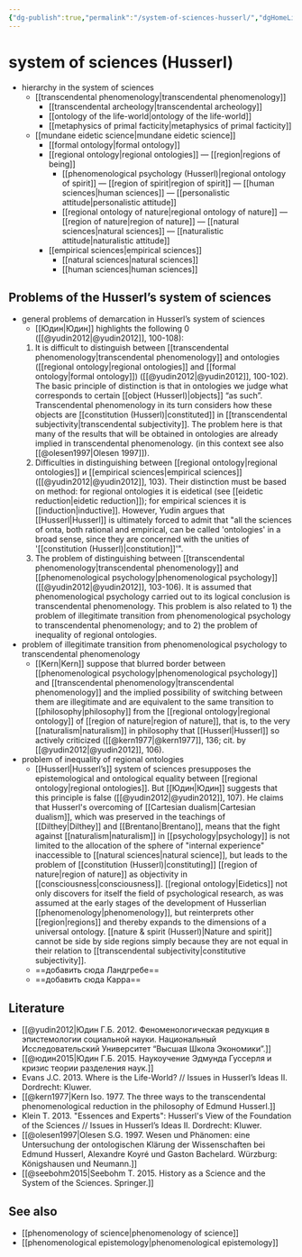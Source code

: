 ```yaml
---
{"dg-publish":true,"permalink":"/system-of-sciences-husserl/","dgHomeLink":false,"dgPassFrontmatter":false}
---
```


# system of sciences (Husserl)
- hierarchy in the system of sciences
	- [[transcendental phenomenology|transcendental phenomenology]]
		- [[transcendental archeology|transcendental archeology]]
		- [[ontology of the life-world|ontology of the life-world]]
		- [[metaphysics of primal facticity|metaphysics of primal facticity]]
	- [[mundane eidetic science|mundane eidetic science]]
		- [[formal ontology|formal ontology]] 
		- [[regional ontology|regional ontologies]] — [[region|regions of being]]
			- [[phenomenological psychology (Husserl)|regional ontology of spirit]] — [[region of spirit|region of spirit]] — [[human sciences|human sciences]] — [[personalistic attitude|personalistic attitude]]
			- [[regional ontology of nature|regional ontology of nature]] — [[region of nature|region of nature]] — [[natural sciences|natural sciences]] — [[naturalistic attitude|naturalistic attitude]]
		- [[empirical sciences|empirical sciences]]
			- [[natural sciences|natural sciences]]
			- [[human sciences|human sciences]]

## Problems of the Husserl’s system of sciences
- general problems of demarcation in Husserl’s system of sciences
	- [[Юдин|Юдин]] highlights the following 0 ([[@yudin2012|@yudin2012]], 100-108):
	1. It is difficult to distinguish between [[transcendental phenomenology|transcendental phenomenology]] and ontologies ([[regional ontology|regional ontologies]] and [[formal ontology|formal ontology]]) ([[@yudin2012|@yudin2012]], 100-102). The basic principle of distinction is that in ontologies we judge what corresponds to certain [[object (Husserl)|objects]] “as such”. Transcendental phenomenology in its turn considers how these objects are [[constitution (Husserl)|constituted]] in [[transcendental subjectivity|transcendental subjectivity]]. The problem here is that many of the results that will be obtained in ontologies are already implied in transcendental phenomenology. (in this context see also [[@olesen1997|Olesen 1997]]). 
	2. Difficulties in distinguishing between [[regional ontology|regional ontologies]] и [[empirical sciences|empirical sciences]] ([[@yudin2012|@yudin2012]], 103). Their distinction must be based on method: for regional ontologies it is eidetical (see [[eidetic reduction|eidetic reduction]]); for empirical sciences it is [[induction|inductive]]. However, Yudin argues that [[Husserl|Husserl]] is ultimately forced to admit that "all the sciences of onta, both rational and empirical, can be called 'ontologies' in a broad sense, since they are concerned with the unities of '[[constitution (Husserl)|constitution]]'".
	3. The problem of distinguishing between [[transcendental phenomenology|transcendental phenomenology]] and [[phenomenological psychology|phenomenological psychology]] ([[@yudin2012|@yudin2012]], 103-106). It is assumed that phenomenological psychology carried out to its logical conclusion is transcendental phenomenology. This problem is also related to 1) the problem of illegitimate transition from phenomenological psychology to transcendental phenomenology; and to 2) the problem of inequality of regional ontologies.
- problem of illegitimate transition from phenomenological psychology to transcendental phenomenology
	- [[Kern|Kern]] suppose that blurred border between [[phenomenological psychology|phenomenological psychology]] and [[transcendental phenomenology|transcendental phenomenology]] and the implied possibility of switching between them are illegitimate and are equivalent to the same transition to [[philosophy|philosophy]] from the [[regional ontology|regional ontology]] of [[region of nature|region of nature]], that is, to the very [[naturalism|naturalism]] in philosophy that [[Husserl|Husserl]] so actively criticized ([[@kern1977|@kern1977]], 136; cit. by [[@yudin2012|@yudin2012]], 106).
- problem of inequality of regional ontologies
	- [[Husserl|Husserl’s]] system of sciences presupposes the epistemological and ontological equality between [[regional ontology|regional ontologies]]. But [[Юдин|Юдин]] suggests that this principle is false ([[@yudin2012|@yudin2012]], 107). He claims that Husserl's overcoming of [[Cartesian dualism|Cartesian dualism]], which was preserved in the teachings of [[Dilthey|Dilthey]] and [[Brentano|Brentano]], means that the fight against [[naturalism|naturalism]] in [[psychology|psychology]] is not limited to the allocation of the sphere of "internal experience" inaccessible to [[natural sciences|natural science]], but leads to the problem of [[constitution (Husserl)|constituting]] [[region of nature|region of nature]] as objectivity in [[consciousness|consciousness]]. [[regional ontology|Eidetics]] not only discovers for itself the field of psychological research, as was assumed at the early stages of the development of Husserlian [[phenomenology|phenomenology]], but reinterprets other [[region|regions]] and thereby expands to the dimensions of a universal ontology. [[nature & spirit (Husserl)|Nature and spirit]] cannot be side by side regions simply because they are not equal in their relation to [[transcendental subjectivity|constitutive subjectivity]].
	- ==добавить сюда Ландгребе==
	- ==добавить сюда Карра==


## Literature
- [[@yudin2012|Юдин Г.Б. 2012. Феноменологическая редукция в эпистемологии социальной науки. Национальный Исследовательский Университет “Высшая Школа Экономики”.]]
- [[@юдин2015|Юдин Г.Б. 2015. Наукоучение Эдмунда Гуссерля и кризис теории разделения наук.]]
- Evans J.C. 2013. Where is the Life-World? // Issues in Husserl’s Ideas II. Dordrecht: Kluwer.
- [[@kern1977|Kern Iso. 1977. The three ways to the transcendental phenomenological reduction in the philosophy of Edmund Husserl.]]
- Klein T. 2013. "Essences and Experts": Husserl's View of the Foundation of the Sciences // Issues in Husserl’s Ideas II. Dordrecht: Kluwer.
- [[@olesen1997|Olesen S.G. 1997. Wesen und Phänomen: eine Untersuchung der ontologischen Klärung der Wissenschaften bei Edmund Husserl, Alexandre Koyré und Gaston Bachelard. Würzburg: Königshausen und Neumann.]]
- [[@seebohm2015|Seebohm T. 2015. History as a Science and the System of the Sciences. Springer.]]


## See also
- [[phenomenology of science|phenomenology of science]]
- [[phenomenological epistemology|phenomenological epistemology]]